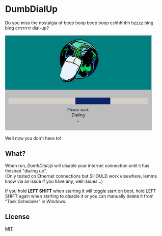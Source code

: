 # DumbDialUp

Do you miss the nostalgia of beep boop beep boop cshhhhhh bzzzz bing bing crrrrrrrr dial-up?  

![DumbDialUp](ddup.png)

Well now you don't have to!  

## What?

When run, *DumbDialUp* will disable your internet connection until it has finished "dialing up".  
(Only tested on Ethernet connections but SHOULD work elsewhere, lemme know via an issue if you have any, well issues...)  

If you hold **LEFT SHIFT** when starting it will toggle start on boot, hold LEFT SHIFT again when starting to disable it or you can manually delete it from "Task Scheduler" in Windows.

## License
[MIT](https://choosealicense.com/licenses/mit/)